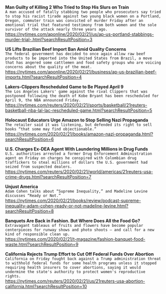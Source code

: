 **Man Guilty of Killing 2 Who Tried to Stop His Slurs on Train**\
`A man accused of fatally stabbing two people who prosecutors say tried to stop his racist tirade against two young black women on a Portland, Oregon, commuter train was convicted of murder Friday after an emotional trial that featured testimony from both women and the sole survivor of the attack nearly three years ago.`\
https://nytimes.com/aponline/2020/02/21/us/ap-us-portland-stabbings-murder-trial-.html?searchResultPosition=3

**US Lifts Brazilian Beef Import Ban Amid Quality Concerns**\
`The federal government has decided to once again allow raw beef products to be imported into the United States from Brazil, a move that has angered some cattlemen and food safety groups who are voicing concerns about the quality of the meat.`\
https://nytimes.com/aponline/2020/02/21/business/ap-us-brazilian-beef-imports.html?searchResultPosition=4

**Lakers-Clippers Rescheduled Game to Be Played April 9**\
`The Los Angeles Lakers' game against the rival Clippers that was postponed following the death of Kobe Bryant has been rescheduled for April 9, the NBA announced Friday.`\
https://nytimes.com/reuters/2020/02/21/sports/basketball/21reuters-basketball-nba-lal-lac-rescheduled-game.html?searchResultPosition=5

**Holocaust Educators Urge Amazon to Stop Selling Nazi Propaganda**\
`The retailer said it was listening, but defended its right to sell books “that some may find objectionable.”`\
https://nytimes.com/2020/02/21/books/amazon-nazi-propaganda.html?searchResultPosition=6

**U.S. Charges Ex-DEA Agent With Laundering Millions in Drug Funds**\
`U.S. authorities arrested a former Drug Enforcement Administration agent on Friday on charges he conspired with Colombian drug traffickers to steal millions of dollars the U.S. government had seized from suspected dealers.`\
https://nytimes.com/reuters/2020/02/21/world/americas/21reuters-usa-crime-drugs.html?searchResultPosition=7

**Unjust America**\
`Adam Cohen talks about “Supreme Inequality,” and Madeline Levine discusses “Ready or Not.”`\
https://nytimes.com/2020/02/21/books/review/podcast-supreme-inequality-adam-cohen-ready-or-not-madeline-levine.html?searchResultPosition=8

**Banquets Are Back in Fashion. But Where Does All the Food Go?**\
`Extravagant tableaus of fruits and flowers have become popular centerpieces for runway shows and photo shoots — and call for a new kind of responsible clean up.`\
https://nytimes.com/2020/02/21/t-magazine/fashion-banquet-food-waste.html?searchResultPosition=9

**California Rejects Trump Effort to Cut Off Federal Funds Over Abortion**\
`California on Friday fought back against a Trump administration threat to withhold federal funds for some health programs unless it stopped requiring health insurers to cover abortions, saying it would undermine the state's authority to protect women's reproductive rights.`\
https://nytimes.com/reuters/2020/02/21/us/21reuters-usa-abortion-california.html?searchResultPosition=10

